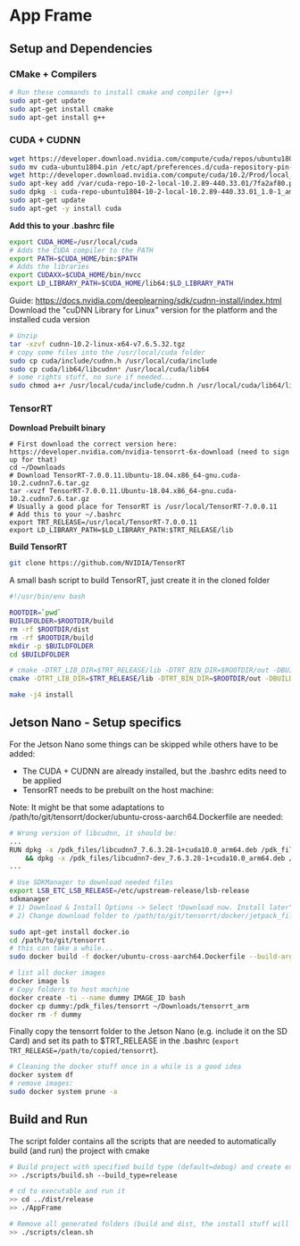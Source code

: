 # App Frame

## Setup and Dependencies

### CMake + Compilers
``` bash
# Run these commands to install cmake and compiler (g++)
sudo apt-get update
sudo apt-get install cmake
sudo apt-get install g++
```

### CUDA + CUDNN
```bash
wget https://developer.download.nvidia.com/compute/cuda/repos/ubuntu1804/x86_64/cuda-ubuntu1804.pin
sudo mv cuda-ubuntu1804.pin /etc/apt/preferences.d/cuda-repository-pin-600
wget http://developer.download.nvidia.com/compute/cuda/10.2/Prod/local_installers/cuda-repo-ubuntu1804-10-2-local-10.2.89-440.33.01_1.0-1_amd64.deb
sudo apt-key add /var/cuda-repo-10-2-local-10.2.89-440.33.01/7fa2af80.pub
sudo dpkg -i cuda-repo-ubuntu1804-10-2-local-10.2.89-440.33.01_1.0-1_amd64.deb
sudo apt-get update
sudo apt-get -y install cuda
```
**Add this to your .bashrc file**
```bash
export CUDA_HOME=/usr/local/cuda
# Adds the CUDA compiler to the PATH
export PATH=$CUDA_HOME/bin:$PATH
# Adds the libraries
export CUDAXX=$CUDA_HOME/bin/nvcc
export LD_LIBRARY_PATH=$CUDA_HOME/lib64:$LD_LIBRARY_PATH
```

Guide: https://docs.nvidia.com/deeplearning/sdk/cudnn-install/index.html
Download the "cuDNN Library for Linux" version for the platform and the installed cuda version
```bash
# Unzip
tar -xzvf cudnn-10.2-linux-x64-v7.6.5.32.tgz
# copy some files into the /usr/local/cuda folder
sudo cp cuda/include/cudnn.h /usr/local/cuda/include
sudo cp cuda/lib64/libcudnn* /usr/local/cuda/lib64
# some rights stuff, no sure if needed...
sudo chmod a+r /usr/local/cuda/include/cudnn.h /usr/local/cuda/lib64/libcudnn*
```

### TensorRT
**Download Prebuilt binary**
```
# First download the correct version here: https://developer.nvidia.com/nvidia-tensorrt-6x-download (need to sign up for that)
cd ~/Downloads
# Download TensorRT-7.0.0.11.Ubuntu-18.04.x86_64-gnu.cuda-10.2.cudnn7.6.tar.gz
tar -xvzf TensorRT-7.0.0.11.Ubuntu-18.04.x86_64-gnu.cuda-10.2.cudnn7.6.tar.gz
# Usually a good place for TensorRT is /usr/local/TensorRT-7.0.0.11
# Add this to your ~/.bashrc
export TRT_RELEASE=/usr/local/TensorRT-7.0.0.11
export LD_LIBRARY_PATH=$LD_LIBRARY_PATH:$TRT_RELEASE/lib
```

**Build TensorRT**
```bash
git clone https://github.com/NVIDIA/TensorRT
```
A small bash script to build TensorRT, just create it in the cloned folder
```bash
#!/usr/bin/env bash

ROOTDIR=`pwd`
BUILDFOLDER=$ROOTDIR/build
rm -rf $ROOTDIR/dist
rm -rf $ROOTDIR/build
mkdir -p $BUILDFOLDER
cd $BUILDFOLDER

# cmake -DTRT_LIB_DIR=$TRT_RELEASE/lib -DTRT_BIN_DIR=$ROOTDIR/out -DBUILD_SAMPLES=OFF -DCMAKE_INSTALL_PREFIX=$ROOTDIR/dist .. || exit 1
cmake -DTRT_LIB_DIR=$TRT_RELEASE/lib -DTRT_BIN_DIR=$ROOTDIR/out -DBUILD_SAMPLES=OFF .. || exit 1

make -j4 install
```

## Jetson Nano - Setup specifics
For the Jetson Nano some things can be skipped while others have to be added:
- The CUDA + CUDNN are already installed, but the .bashrc edits need to be applied
- TensorRT needs to be prebuilt on the host machine:

Note: It might be that some adaptations to /path/to/git/tensorrt/docker/ubuntu-cross-aarch64.Dockerfile are needed:
```bash
# Wrong version of libcudnn, it should be:
...
RUN dpkg -x /pdk_files/libcudnn7_7.6.3.28-1+cuda10.0_arm64.deb /pdk_files/cudnn  \
    && dpkg -x /pdk_files/libcudnn7-dev_7.6.3.28-1+cuda10.0_arm64.deb /pdk_files/cudnn \
...
```

```bash
# Use SDKManager to download needed files
export LSB_ETC_LSB_RELEASE=/etc/upstream-release/lsb-release
sdkmanager
# 1) Download & Install Options -> Select !Download now. Install later"
# 2) Change download folder to /path/to/git/tensorrt/docker/jetpack_files

sudo apt-get install docker.io
cd /path/to/git/tensorrt
# this can take a while...
sudo docker build -f docker/ubuntu-cross-aarch64.Dockerfile --build-arg UBUNTU_VERSION=18.04 --build-arg CUDA_VERSION=10.0 --tag tensorrt-ubuntu-aarch64 .

# list all docker images
docker image ls
# Copy folders to host machine
docker create -ti --name dummy IMAGE_ID bash
docker cp dummy:/pdk_files/tensorrt ~/Downloads/tensorrt_arm
docker rm -f dummy
```

Finally copy the tensorrt folder to the Jetson Nano (e.g. include it on the SD Card) and set its path to $TRT_RELEASE in the .bashrc (`export TRT_RELEASE=/path/to/copied/tensorrt`).

```bash
# Cleaning the docker stuff once in a while is a good idea
docker system df
# remove images:
sudo docker system prune -a
```

## Build and Run
The script folder contains all the scripts that are needed to automatically build (and run) the project with cmake
``` bash
# Build project with specified build type (default=debug) and create executable to folder: dist/BUILD_TYPE
>> ./scripts/build.sh --build_type=release

# cd to executable and run it
>> cd ../dist/release
>> ./AppFrame

# Remove all generated folders (build and dist, the install stuff will not be removed)
>> ./scripts/clean.sh 
```
